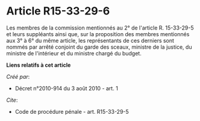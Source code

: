 # Article R15-33-29-6

Les membres de la commission mentionnés au 2° de l'article R. 15-33-29-5 et leurs suppléants ainsi que, sur la proposition
des membres mentionnés aux 3° à 6° du même article, les représentants de ces derniers sont nommés par arrêté conjoint du
garde des sceaux, ministre de la justice, du ministre de l'intérieur et du ministre chargé du budget.

**Liens relatifs à cet article**

_Créé par_:

  - Décret n°2010-914 du 3 août 2010 - art. 1

_Cite_:

  - Code de procédure pénale - art. R15-33-29-5
